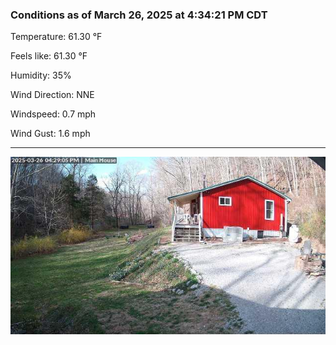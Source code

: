 ### Conditions as of March 26, 2025 at 4:34:21 PM CDT 

Temperature: 61.30 &deg;F

Feels like: 61.30 &deg;F

Humidity: 35%

Wind Direction: NNE

Windspeed: 0.7 mph

Wind Gust: 1.6 mph

---

<img src="./images/latest.jpeg"/>

